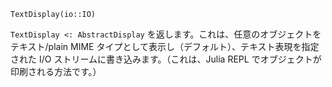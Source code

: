 ```
TextDisplay(io::IO)
```

`TextDisplay <: AbstractDisplay` を返します。これは、任意のオブジェクトをテキスト/plain MIME タイプとして表示し（デフォルト）、テキスト表現を指定された I/O ストリームに書き込みます。（これは、Julia REPL でオブジェクトが印刷される方法です。）
